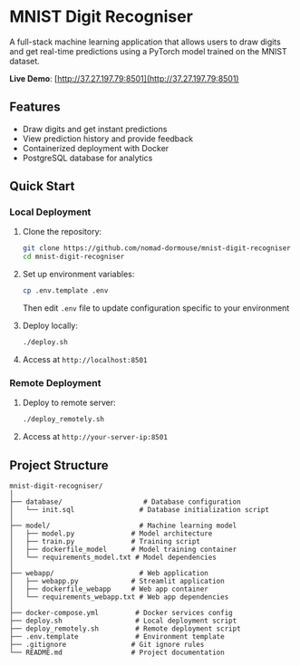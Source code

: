 # MNIST Digit Recogniser

A full-stack machine learning application that allows users to draw digits and get real-time predictions using a PyTorch model trained on the MNIST dataset.

**Live Demo**: [http://37.27.197.79:8501](http://37.27.197.79:8501)

## Features

- Draw digits and get instant predictions
- View prediction history and provide feedback
- Containerized deployment with Docker
- PostgreSQL database for analytics

## Quick Start

### Local Deployment

1. Clone the repository:
   ```bash
   git clone https://github.com/nomad-dormouse/mnist-digit-recogniser
   cd mnist-digit-recogniser
   ```

2. Set up environment variables:
   ```bash
   cp .env.template .env
   ```
   Then edit `.env` file to update configuration specific to your environment

3. Deploy locally:
   ```bash
   ./deploy.sh
   ```

4. Access at `http://localhost:8501`

### Remote Deployment

1. Deploy to remote server:
   ```bash
   ./deploy_remotely.sh
   ```

2. Access at `http://your-server-ip:8501`

## Project Structure

```
mnist-digit-recogniser/
│
├── database/                    # Database configuration
│   └── init.sql                # Database initialization script
│
├── model/                      # Machine learning model
│   ├── model.py              # Model architecture
│   ├── train.py              # Training script
│   ├── dockerfile_model      # Model training container
│   └── requirements_model.txt # Model dependencies
│
├── webapp/                     # Web application
│   ├── webapp.py             # Streamlit application
│   ├── dockerfile_webapp     # Web app container
│   └── requirements_webapp.txt # Web app dependencies
│
├── docker-compose.yml         # Docker services config
├── deploy.sh                  # Local deployment script
├── deploy_remotely.sh         # Remote deployment script
├── .env.template              # Environment template
├── .gitignore                # Git ignore rules
└── README.md                 # Project documentation
```